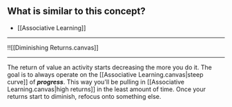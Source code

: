 ## What is similar to this concept?
- [[Associative Learning]]

----
!![[Diminishing Returns.canvas]]

----
The return of value an activity starts decreasing the more you do it.
The goal is to always operate on the [[Associative Learning.canvas|steep curve]] of ***progress***.
This way you'll be pulling in [[Associative Learning.canvas|high returns]] in the least amount of time.
Once your returns start to diminish, refocus onto something else.